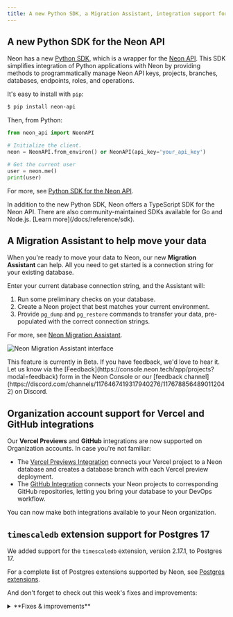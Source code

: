 ```yaml
---
title: A new Python SDK, a Migration Assistant, integration support for Org accounts, and more
---
```


## A new Python SDK for the Neon API

Neon has a new [Python SDK](https://pypi.org/project/neon-api/), which is a wrapper for the [Neon API](https://api-docs.neon.tech/reference/getting-started-with-neon-api). This SDK simplifies integration of Python applications with Neon by providing methods to programmatically manage Neon API keys, projects, branches, databases, endpoints, roles, and operations.

It's easy to install with `pip`:

```bash
$ pip install neon-api
```

Then, from Python:

```python
from neon_api import NeonAPI

# Initialize the client.
neon = NeonAPI.from_environ() or NeonAPI(api_key='your_api_key')

# Get the current user
user = neon.me()
print(user)
```

For more, see [Python SDK for the Neon API](/docs/reference/python-sdk).

<Admonition type="tip" title="Did you know?">
In addition to the new Python SDK, Neon offers a TypeScript SDK for the Neon API. There are also community-maintained SDKs available for Go and Node.js. [Learn more](/docs/reference/sdk).
</Admonition>

## A Migration Assistant to help move your data

When you're ready to move your data to Neon, our new **Migration Assistant** can help. All you need to get started is a connection string for your existing database.

Enter your current database connection string, and the Assistant will:

1. Run some preliminary checks on your database.
1. Create a Neon project that best matches your current environment.
1. Provide `pg_dump` and `pg_restore` commands to transfer your data, pre-populated with the correct connection strings.

For more, see [Neon Migration Assistant](/docs/import/migration-assistant).

![Neon Migration Assistant interface](/docs/relnotes/migration_assistant.png)

<Admonition type="note">
This feature is currently in Beta. If you have feedback, we'd love to hear it. Let us know via the [Feedback](https://console.neon.tech/app/projects?modal=feedback) form in the Neon Console or our [feedback channel](https://discord.com/channels/1176467419317940276/1176788564890112042) on Discord.
</Admonition>

## Organization account support for Vercel and GitHub integrations

Our **Vercel Previews** and **GitHub** integrations are now supported on Organization accounts. In case you're not familiar:

- The [Vercel Previews Integration](/docs/guides/vercel-previews-integration) connects your Vercel project to a Neon database and creates a database branch with each Vercel preview deployment.
- The [GitHub Integration](/docs/guides/neon-github-integration) connects your Neon projects to corresponding GitHub repositories, letting you bring your database to your DevOps workflow.

You can now make both integrations available to your Neon organization.

## `timescaledb` extension support for Postgres 17

We added support for the `timescaledb` extension, version 2.17.1, to Postgres 17.

For a complete list of Postgres extensions supported by Neon, see [Postgres extensions](/docs/extensions/pg-extensions).

And don't forget to check out this week's fixes and improvements:

<details>

<summary>**Fixes & improvements**</summary>

- **IP Allow**

  We addressed an issue for IP Allow users connecting over VPN where an **Access Denied** modal appeared repeatedly on the **SQL Editor** and **Tables** pages in the Neon Console. To prevent this, we added a "Do not ask again" checkbox to allow users to silence the modal.

- **Neon API updates**

  We added two new endpoints for managing Neon [Organizations](/docs/manage/organizations) members:

  - [Update the role for an organization member](https://api-docs.neon.tech/reference/updateorganizationmember)
  - [Remove member from the organization](https://api-docs.neon.tech/reference/removeorganizationmember)

- **Time Travel Assist**

  Ephemeral compute suspend timeouts for [Time Travel Assist](/docs/guides/time-travel-assist) have been increased from 10 to 30 seconds. Time Travel Assist enables querying any point in your history using temporary branches and computes, which are automatically cleaned up after use. After 30 seconds of inactivity, the branch is deleted, and the endpoint is removed.

</details>
